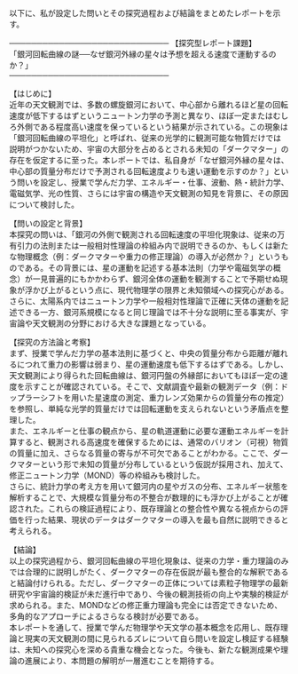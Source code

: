 以下に、私が設定した問いとその探究過程および結論をまとめたレポートを示す。

─────────────────────────────
【探究型レポート課題】  
「銀河回転曲線の謎──なぜ銀河外縁の星々は予想を超える速度で運動するのか？」  
─────────────────────────────

【はじめに】  
近年の天文観測では、多数の螺旋銀河において、中心部から離れるほど星の回転速度が低下するはずというニュートン力学の予測と異なり、ほぼ一定またはむしろ外側である程度高い速度を保っているという結果が示されている。この現象は「銀河回転曲線の平坦化」と呼ばれ、従来の光学的に観測可能な物質だけでは説明がつかないため、宇宙の大部分を占めるとされる未知の「ダークマター」の存在を仮定するに至った。本レポートでは、私自身が「なぜ銀河外縁の星々は、中心部の質量分布だけで予測される回転速度よりも速い運動を示すのか？」という問いを設定し、授業で学んだ力学、エネルギー・仕事、波動、熱・統計力学、電磁気学、光の性質、さらには宇宙の構造や天文観測の知見を背景に、その原因について検討した。

【問いの設定と背景】  
本探究の問いは、「銀河の外側で観測される回転速度の平坦化現象は、従来の万有引力の法則または一般相対性理論の枠組み内で説明できるのか、もしくは新たな物理概念（例：ダークマターや重力の修正理論）の導入が必然か？」というものである。その背景には、星の運動を記述する基本法則（力学や電磁気学の概念）が一見普遍的にもかかわらず、銀河全体の運動を観測することで予期せぬ現象が浮かび上がるという点に、現代物理学の限界と未知領域への探究心がある。さらに、太陽系内ではニュートン力学や一般相対性理論で正確に天体の運動を記述できる一方、銀河系規模になると同じ理論では不十分な説明に至る事実が、宇宙論や天文観測の分野における大きな課題となっている。

【探究の方法論と考察】  
まず、授業で学んだ力学の基本法則に基づくと、中央の質量分布から距離が離れるにつれて重力の影響は弱まり、星の運動速度も低下するはずである。しかし、天文観測により得られた回転曲線は、銀河円盤の外縁部においてもほぼ一定の速度を示すことが確認されている。そこで、文献調査や最新の観測データ（例：ドップラーシフトを用いた星速度の測定、重力レンズ効果からの質量分布の推定）を参照し、単純な光学的質量だけでは回転運動を支えられないという矛盾点を整理した。  
また、エネルギーと仕事の観点から、星の軌道運動に必要な運動エネルギーを計算すると、観測される高速度を確保するためには、通常のバリオン（可視）物質の質量に加え、さらなる質量の寄与が不可欠であることがわかる。ここで、ダークマターという形で未知の質量が分布しているという仮説が採用され、加えて、修正ニュートン力学（MOND）等の枠組みも検討した。  
さらに、統計力学の考え方を用いて銀河内の星やガスの分布、エネルギー状態を解析することで、大規模な質量分布の不整合が数理的にも浮かび上がることが確認された。これらの検証過程により、既存理論との整合性や異なる視点からの評価を行った結果、現状のデータはダークマターの導入を最も自然に説明できると考えられる。

【結論】  
以上の探究過程から、銀河回転曲線の平坦化現象は、従来の力学・重力理論のみでは合理的に説明しがたく、ダークマターの存在仮説が最も整合的な解釈であると結論付けられる。ただし、ダークマターの正体については素粒子物理学の最新研究や宇宙論的検証が未だ進行中であり、今後の観測技術の向上や実験的検証が求められる。また、MONDなどの修正重力理論も完全には否定できないため、多角的なアプローチによるさらなる検討が必要である。  
本レポートを通して、授業で学んだ物理学や天文学の基本概念を応用し、既存理論と現実の天文観測の間に見られるズレについて自ら問いを設定し検証する経験は、未知への探究心を深める貴重な機会となった。今後も、新たな観測成果や理論の進展により、本問題の解明が一層進むことを期待する。
